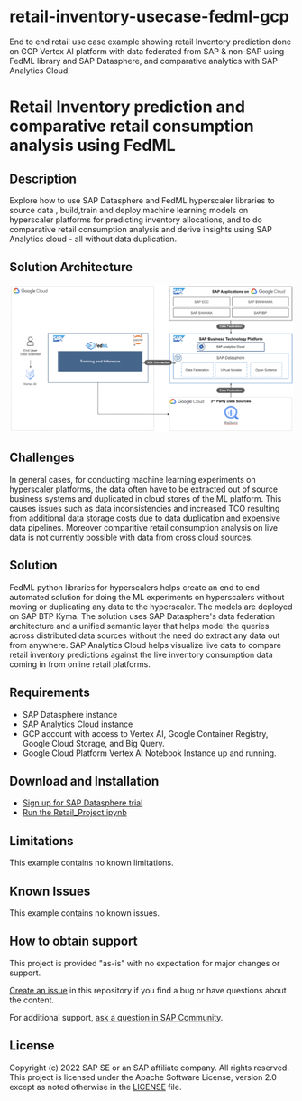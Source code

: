 # retail-inventory-usecase-fedml-gcp
End to end retail use case example showing retail Inventory  prediction done on GCP Vertex AI platform with data federated from SAP &amp; non-SAP using FedML library and SAP Datasphere, and comparative analytics with SAP Analytics Cloud.

# Retail Inventory prediction and comparative retail consumption analysis using FedML

## Description
Explore how to use SAP Datasphere and FedML hyperscaler libraries to source data , build,train and deploy machine learning models on hyperscaler platforms for predicting inventory allocations, and to do comparative retail consumption analysis and derive insights using SAP Analytics cloud - all without data duplication.

## Solution Architecture
![Solution Architecture](./Solution-Diagram.png)

## Challenges
In general cases, for conducting machine learning experiments on hyperscaler platforms, the data often have to be extracted out of source business systems and duplicated in cloud stores of the ML platform. This causes issues such as data inconsistencies and increased TCO resulting from additional data storage costs due to data duplication and expensive data pipelines. Moreover comparitive retail consumption analysis on live data is not currently possible with data from cross cloud sources. 


## Solution
FedML python libraries for hyperscalers helps create an end to end automated solution for doing the ML experiments on hyperscalers without moving or duplicating any data to the hyperscaler. The models are deployed on SAP BTP Kyma. The solution uses SAP Datasphere's data federation architecture and a unified semantic layer that helps model the queries across distributed data sources without the need do extract any data out from anywhere. SAP Analytics Cloud helps visualize live data to compare retail inventory predictions against the live inventory consumption data coming in from online retail platforms.

## Requirements

* SAP Datasphere instance
* SAP Analytics Cloud instance
* GCP account with access to Vertex AI, Google Container Registry, Google Cloud Storage, and Big Query.
* Google Cloud Platform Vertex AI Notebook Instance up and running.

## Download and Installation
* [Sign up for SAP Datasphere trial](https://www.sap.com/products/data-warehouse-cloud/trial.html)
* [Run the Retail_Project.ipynb](Retail_project.ipynb)

## Limitations
This example contains no known limitations.

## Known Issues
This example contains no known issues.

## How to obtain support
This project is provided "as-is" with no expectation for major changes or support.

[Create an issue](https://github.com/SAP-samples//issues) in this repository if you find a bug or have questions about the content.

For additional support, [ask a question in SAP Community](https://answers.sap.com/questions/ask.html).

## License
Copyright (c) 2022 SAP SE or an SAP affiliate company. All rights reserved. This project is licensed under the Apache Software License, version 2.0 except as noted otherwise in the [LICENSE](LICENSES/Apache-2.0.txt) file.
